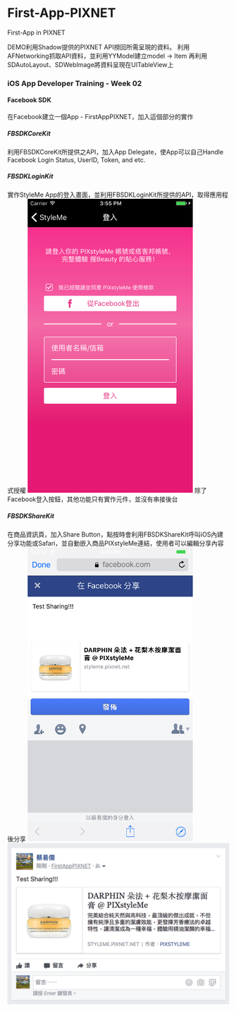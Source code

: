 # First-App-PIXNET
First-App in PIXNET

DEMO利用Shadow提供的PIXNET API撈回所需呈現的資料。
利用AFNetworking抓取API資料，並利用YYModel建立model -> Item
再利用SDAutoLayout、SDWebImage將資料呈現在UITableView上

### iOS App Developer Training - Week 02

#### Facebook SDK
在Facebook建立一個App - FirstAppPIXNET，加入這個部分的實作

##### FBSDKCoreKit
利用FBSDKCoreKit所提供之API，加入App Delegate，使App可以自己Handle Facebook Login Status, UserID, Token, and etc.

##### FBSDKLoginKit
實作StyleMe App的登入畫面，並利用FBSDKLoginKit所提供的API，取得應用程式授權
![Alt text](/img/登入畫面.png)
除了Facebook登入按鈕，其他功能只有實作元件，並沒有串接後台

##### FBSDKShareKit
在商品資訊頁，加入Share Button，點按時會利用FBSDKShareKit呼叫iOS內建分享功能或Safari，並自動嵌入商品PIXstyleMe連結，使用者可以編輯分享內容後分享
![Alt text](/img/分享資訊.png)
![Alt text](/img/分享結果.png)
